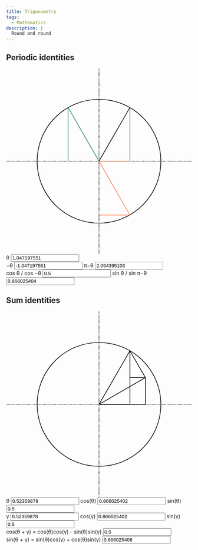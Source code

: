 ```yaml
---
title: Trigonometry
tags:
  - Mathematics
description: |
  Round and round
---
```


<script id="utils">
  const round = (n, p = 1000000000) =>
    Math.round(n * p) / p

  const onReady = (main) => {
    if (document.readyState === "loading") {
      document.addEventListener("DOMContentLoaded", main);
    } else {
      main();
    }
  }
</script>

## Periodic identities

<svg viewBox="-150 -150 300 300" id="periodic-identities-vis">
  <circle fill="none" stroke="black" stroke-width="1" r="100" cx="0" cy="0" />
  <line
    x1="0" y1="-50%"
    x2="0" y2="50%"
    stroke="black"
    stroke-width="1"
    stroke-dasharray="1,1"
    stroke-dashoffset="0.5"
  />
  <line
    x1="-50%" y1="0"
    x2="50%" y2="0"
    stroke="black"
    stroke-width="1"
    stroke-dasharray="1,1"
    stroke-dashoffset="0.5"
  />
  <line
    data-target="theta"
    stroke="black"
    stroke-width="1"
    x1="0"
    y1="0"
    x2="50"
    y2="-87"
  />
  <line
    data-target="cosine"
    stroke="coral"
    stroke-width="1"
    x1="0"
    y1="0"
    x2="50"
    y2="0"
  />
  <line
    data-target="-theta"
    stroke="coral"
    stroke-width="1"
    x1="0"
    y1="0"
    x2="50"
    y2="87"
  />
  <line
    data-target="-theta_cosine"
    stroke="coral"
    stroke-width="1"
    x1="0"
    y1="87"
    x2="50"
    y2="87"
  />
  <line
    data-target="sine"
    stroke="seagreen"
    stroke-width="1"
    x1="50"
    y1="0"
    x2="50"
    y2="-87"
  />
  <line
    data-target="pi-theta"
    stroke="seagreen"
    stroke-width="1"
    x1="0"
    y1="0"
    x2="-50"
    y2="-87"
  />
  <line
    data-target="pi-theta_sine"
    stroke="seagreen"
    stroke-width="1"
    x1="-50"
    y1="0"
    x2="-50"
    y2="-87"
  />
</svg>

<label class="founders-grotesk block w-full">
  &theta;
  <input
    class="p-2 rounded-lg ba b--gray w-full"
    name="theta"
    type="number"
    step="0.017453293"
    value="1.047197551"
  />
</label>

<div class="founders-grotesk flex gap-3">
  <label>
    &minus;&theta;
    <input
      class="p-2 rounded-lg ba b--gray w-full bg-light-gray"
      name="-theta"
      value="-1.047197551"
      readonly="readonly"
    />
  </label>
  <label>
    &pi;&minus;&theta;
    <input
      class="p-2 rounded-lg ba b--gray w-full bg-light-gray"
      name="pi-theta"
      value="2.094395103"
      readonly="readonly"
    />
  </label>
</div>

<div class="founders-grotesk flex gap-3">
  <label>
    cos &theta; / cos &minus;&theta;
    <input
      class="p-2 rounded-lg ba b--gray w-full"
      name="cosine_theta"
      value="0.5"
      type="number"
      step="0.01"
    />
  </label>
  <label>
    sin &theta; / sin &pi;&minus;&theta;
    <input
      class="p-2 rounded-lg ba b--gray w-full"
      name="sine_theta"
      value="0.866025404"
      type="number"
      step="0.01"
    />
  </label>
</div>

<script type="module">
  const point = (theta) =>
    [
      round(Math.cos(theta)),
      round(Math.sin(theta)),
    ];

  onReady(() => {
    const svg = document.getElementById("periodic-identities-vis");
    const thetaLine = svg.querySelector("[data-target=theta]");
    const cosineLine = svg.querySelector("[data-target=cosine]");
    const sineLine = svg.querySelector("[data-target=sine]");
    const lineNegTheta = svg.querySelector("[data-target=-theta]");
    const lineNegThetaCosine = svg.querySelector("[data-target=-theta_cosine]");
    const linePiMinusTheta = svg.querySelector("[data-target=pi-theta]");
    const linePiMinusThetaSine = svg.querySelector("[data-target=pi-theta_sine]");

    const thetaInput = document.querySelector("[name=theta]");
    const cosineInput = document.querySelector("[name=cosine_theta]");
    const sineInput = document.querySelector("[name=sine_theta]");
    const negThetaInput = document.querySelector("[name=-theta]");
    const piMinusThetaInput = document.querySelector("[name=pi-theta]");

    const update = (theta) => {
      const [x, y] = point(theta);

      cosineInput.value = x;
      sineInput.value = y;
      negThetaInput.value = round(-1 * theta);
      piMinusThetaInput.value = round(Math.PI - theta);

      thetaLine.setAttribute("x2", x * 100);
      thetaLine.setAttribute("y2", y * -100);

      cosineLine.setAttribute("x2", x * 100);

      sineLine.setAttribute("x1", x * 100);
      sineLine.setAttribute("x2", x * 100);
      sineLine.setAttribute("y2", y * -100);

      lineNegTheta.setAttribute("x2", x * 100);
      lineNegTheta.setAttribute("y2", y * 100);

      lineNegThetaCosine.setAttribute("x1", 0);
      lineNegThetaCosine.setAttribute("y1", y * 100);
      lineNegThetaCosine.setAttribute("x2", x * 100);
      lineNegThetaCosine.setAttribute("y2", y * 100);

      linePiMinusTheta.setAttribute("x2", x * -100);
      linePiMinusTheta.setAttribute("y2", y * -100);

      linePiMinusThetaSine.setAttribute("x1", x * -100);
      linePiMinusThetaSine.setAttribute("y1", 0);
      linePiMinusThetaSine.setAttribute("x2", x * -100);
      linePiMinusThetaSine.setAttribute("y2", y * -100);
    }

    const initialTheta = parseFloat(thetaInput.value);

    update(initialTheta);

    thetaInput.addEventListener("change", () => {
      const theta = parseFloat(thetaInput.value);

      update(theta);
    });

    cosineInput.addEventListener("change", () => {
      const cosine = parseFloat(cosineInput.value);
      const theta = round(Math.acos(cosine));

      thetaInput.value = theta;

      update(theta);
    });

    sineInput.addEventListener("change", () => {
      const sine = parseFloat(sineInput.value);
      const theta = round(Math.asin(sine));

      thetaInput.value = theta;

      update(theta);
    });
  });
</script>

## Sum identities

<svg viewBox="-150 -150 300 300" id="angle-sum-identities">
  <circle fill="none" stroke="black" stroke-width="1" r="100" cx="0" cy="0"></circle>
  <line x1="0" y1="-50%" x2="0" y2="50%" stroke="black" stroke-width="1" stroke-dasharray="1, 1" stroke-dashoffset="0.5"></line>
  <line x1="-50%" y1="0" x2="50%" y2="0" stroke="black" stroke-width="1" stroke-dasharray="1,1" stroke-dashoffset="0.5"></line>
  <line data-target="AB" stroke="black" stroke-width="1" stroke-linecap="round" x1="0" y1="0" x2="74.99999969092616" y2="0"></line>
  <line data-target="AC" stroke="black" stroke-width="1" stroke-linecap="round" x1="0" y1="0" x2="74.99999969092616" y2="-43.301270446410165"></line>
  <line data-target="AD" stroke="black" stroke-width="1" stroke-linecap="round" x1="0" y1="0" x2="49.9999992" y2="-86.6025408"></line>
  <line data-target="AF" stroke="black" stroke-width="1" stroke-linecap="round" x1="0" y1="0" x2="49.9999992" y2="0"></line>
  <line data-target="BC" stroke="black" stroke-width="1" stroke-linecap="round" x1="74.99999969092616" y1="0" x2="74.99999969092616" y2="-43.301270446410165"></line>
  <line data-target="CD" stroke="black" stroke-width="1" stroke-linecap="round" x1="74.99999969092616" y1="-43.301270446410165" x2="49.9999992" y2="-86.6025408"></line>
  <line data-target="CE" stroke="black" stroke-width="1" stroke-linecap="round" x1="74.99999969092616" y1="-43.301270446410165" x2="49.999999290926155" y2="-43.301270446410165"></line>
  <line data-target="DE" stroke="black" stroke-width="1" stroke-linecap="round" x1="49.9999992" y1="-86.6025408" x2="49.9999992" y2="-43.30127035358984"></line>
  <line data-target="DF" stroke="black" stroke-width="1" stroke-linecap="round" x1="49.9999992" y1="0" x2="49.9999992" y2="-86.6025408"></line>
</svg>

<div class="founders-grotesk flex gap-3">
  <div class="space-y-6">
    <label>
      &theta;
      <input
        class="p-2 rounded-lg ba b--gray w-full"
        name="angle-sum-identities[theta]"
        type="number"
        step="0.017453293"
        value="0.52359878"
      />
    </label>
    <label>
      cos(&theta;)
      <input
        class="p-2 rounded-lg ba b--gray w-full bg-light-gray"
        name="angle-sum-identities[cos_theta]"
        value="0.866025402"
        readonly="readonly"
      />
    </label>
    <label>
      sin(&theta;)
      <input
        class="p-2 rounded-lg ba b--gray w-full bg-light-gray"
        name="angle-sum-identities[sin_theta]"
        value="0.5"
        readonly="readonly"
      />
    </label>
  </div>

  <div class="space-y-6">
    <label>
      &gamma;
      <input
        class="p-2 rounded-lg ba b--gray w-full"
        name="angle-sum-identities[gamma]"
        type="number"
        step="0.017453293"
        value="0.52359878"
      />
    </label>
    <label>
      cos(&gamma;)
      <input
        class="p-2 rounded-lg ba b--gray w-full bg-light-gray"
        name="angle-sum-identities[cos_gamma]"
        value="0.866025402"
        readonly="readonly"
      />
    </label>
    <label>
      sin(&gamma;)
      <input
        class="p-2 rounded-lg ba b--gray w-full bg-light-gray"
        name="angle-sum-identities[sin_gamma]"
        value="0.5"
        readonly="readonly"
      />
    </label>
  </div>
</div>

<div class="founders-grotesk flex gap-3">
  <label>
    cos(&theta; + &gamma;) = cos(&theta;)cos(&gamma;) - sin(&theta;)sin(&gamma;)
    <input
      class="p-2 rounded-lg ba b--gray w-full bg-light-gray"
      name="angle-sum-identities[cos_sum]"
      value="0.5"
      readonly="readonly"
    />
  </label>
</div>

<div class="founders-grotesk flex gap-3">
  <label>
    sin(&theta; + &gamma;) = sin(&theta;)cos(&gamma;) + cos(&theta;)sin(&gamma;)
    <input
      class="p-2 rounded-lg ba b--gray w-full bg-light-gray"
      name="angle-sum-identities[sin_sum]"
      value="0.866025408"
      readonly="readonly"
    />
  </label>
</div>

<script type="module">
  onReady(() => {
    const svg = document.getElementById("angle-sum-identities");
    const abLine = svg.querySelector("[data-target=AB]");
    const acLine = svg.querySelector("[data-target=AC]");
    const adLine = svg.querySelector("[data-target=AD]");
    const afLine = svg.querySelector("[data-target=AF]");
    const bcLine = svg.querySelector("[data-target=BC]");
    const cdLine = svg.querySelector("[data-target=CD]");
    const ceLine = svg.querySelector("[data-target=CE]");
    const deLine = svg.querySelector("[data-target=DE]");
    const dfLine = svg.querySelector("[data-target=DF]");

    const thetaInput = document.querySelector("[name='angle-sum-identities[theta]']");
    const cosThetaInput = document.querySelector("[name='angle-sum-identities[cos_theta]']");
    const sinThetaInput = document.querySelector("[name='angle-sum-identities[sin_theta]']");

    const gammaInput = document.querySelector("[name='angle-sum-identities[gamma]']");
    const cosGammaInput = document.querySelector("[name='angle-sum-identities[cos_gamma]']");
    const sinGammaInput = document.querySelector("[name='angle-sum-identities[sin_gamma]']");

    const cosSumInput = document.querySelector("[name='angle-sum-identities[cos_sum]']");
    const sinSumInput = document.querySelector("[name='angle-sum-identities[sin_sum]']");

    const update = (theta, gamma) => {
      const sum = theta + gamma;
      const cos_sum = round(Math.cos(sum));
      const sin_sum = round(Math.sin(sum));

      cosSumInput.value = cos_sum;
      sinSumInput.value = sin_sum;

      const cos_theta = round(Math.cos(theta));
      const cos_gamma = round(Math.cos(gamma));
      const sin_theta = round(Math.sin(theta));
      const sin_gamma = round(Math.sin(gamma));

      cosThetaInput.value = cos_theta;
      cosGammaInput.value = cos_gamma;
      sinThetaInput.value = sin_theta;
      sinGammaInput.value = sin_gamma;

      const ab = cos_theta * cos_gamma;
      abLine.setAttribute("x2", ab * 100);
      abLine.setAttribute("y2", 0);

      const af = cos_sum;
      afLine.setAttribute("x2", af * 100);
      afLine.setAttribute("y2", 0);

      const bc = cos_theta * sin_gamma;
      bcLine.setAttribute("x1", ab * 100);
      bcLine.setAttribute("y1", 0);
      bcLine.setAttribute("x2", ab * 100);
      bcLine.setAttribute("y2", bc * -100);

      acLine.setAttribute("x2", ab * 100);
      acLine.setAttribute("y2", bc * -100);

      adLine.setAttribute("x2", cos_sum * 100);
      adLine.setAttribute("y2", sin_sum * -100);

      dfLine.setAttribute("x1", cos_sum * 100);
      dfLine.setAttribute("y1", 0);
      dfLine.setAttribute("x2", cos_sum * 100);
      dfLine.setAttribute("y2", sin_sum * -100);

      cdLine.setAttribute("x1", ab * 100);
      cdLine.setAttribute("y1", bc * -100);
      cdLine.setAttribute("x2", cos_sum * 100);
      cdLine.setAttribute("y2", sin_sum * -100);

      const ce = sin_theta * sin_gamma;
      ceLine.setAttribute("x1", ab * 100);
      ceLine.setAttribute("y1", bc * -100);
      ceLine.setAttribute("x2", (ab - ce) * 100);
      ceLine.setAttribute("y2", bc * -100);

      const de = sin_theta * cos_gamma;
      deLine.setAttribute("x1", cos_sum * 100);
      deLine.setAttribute("y1", sin_sum * -100);
      deLine.setAttribute("x2", af * 100);
      deLine.setAttribute("y2", (sin_sum - de) * -100);
    }

    const initialTheta = parseFloat(thetaInput.value);
    const initialGamma = parseFloat(gammaInput.value);

    update(initialTheta, initialGamma);

    thetaInput.addEventListener("change", () => {
      const theta = parseFloat(thetaInput.value);
      const gamma = parseFloat(gammaInput.value);

      update(theta, gamma);
    });
    gammaInput.addEventListener("change", () => {
      const theta = parseFloat(thetaInput.value);
      const gamma = parseFloat(gammaInput.value);

      update(theta, gamma);
    });
  });
</script>
